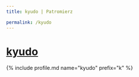 ```yaml
---
title: kyudo | Patromierz

permalink: /kyudo
---
```


# [kyudo](https://patronite.pl/kyudo)

{% include profile.md name="kyudo" prefix="k" %}
